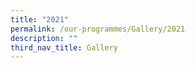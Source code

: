 ```yaml
---
title: "2021"
permalink: /our-programmes/Gallery/2021
description: ""
third_nav_title: Gallery
---
```

